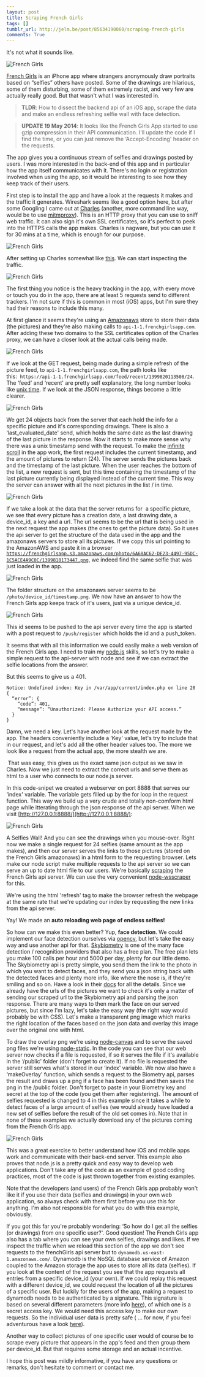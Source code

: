 ```yaml
---
layout: post
title: Scraping French Girls
tags: []
tumblr_url: http://jelm.be/post/85634190060/scraping-french-girls
comments: True
---
```

It's not what it sounds like.

![French Girls](/images/2014-05-13-scraping-french-girls-1.png)

[French Girls](https://www.frenchgirlsapp.com/) is an iPhone app where strangers anonymously draw portraits based on “selfies” others have posted. Some of the drawings are hilarious, some of them disturbing, some of them extremely racist, and very few are actually really good. But that wasn't what I was interested in.

<!--more-->

> **TLDR**: How to dissect the backend api of an iOS app, scrape the data and make an endless refreshing selfie wall with face detection.

> **UPDATE 19 May 2014**: It looks like the French Girls App started to use gzip compression in their API communication. I'll update the code if I find the time, or you can just remove the ‘Accept-Encoding' header on the requests.

The app gives you a continuous stream of selfies and drawings posted by users. I was more interested in the back-end of this app and in particular how the app itself communicates with it. There's no login or registration involved when using the app, so it would be interesting to see how they keep track of their users.

First step is to install the app and have a look at the requests it makes and the traffic it generates. Wireshark seems like a good option here, but after some Googling I came out at [Charles](http://www.charlesproxy.com/) (another, more command line way, would be to use [mitmproxy](http://mitmproxy.org/)). This is an HTTP proxy that you can use to sniff web traffic. It can also sign it's own SSL certificates, so it's perfect to peek into the HTTPS calls the app makes. Charles is nagware, but you can use it for 30 mins at a time, which is enough for our purpose.

![French Girls](/images/2014-05-13-scraping-french-girls-2.png)

After setting up Charles somewhat like [this](http://blog.cloudfour.com/using-charles-proxy-to-examine-ios-apps/). We can start inspecting the traffic.

![French Girls](/images/2014-05-13-scraping-french-girls-3.png)

The first thing you notice is the heavy tracking in the app, with every move or touch you do in the app, there are at least 5 requests send to different trackers. I'm not sure if this is common in most (iOS) apps, but I'm sure they had their reasons to include this many.

At first glance it seems they're using an [Amazonaws](http://en.wikipedia.org/wiki/Amazon_Web_Services) store to store their data (the pictures) and they're also making calls to `api-1-1.frenchgirlsapp.com`. After adding these two domains to the SSL certificates option of the Charles proxy, we can have a closer look at the actual calls being made.

![French Girls](/images/2014-05-13-scraping-french-girls-4.png)

If we look at the GET request, being made during a simple refresh of the picture feed, to `api-1-1.frenchgirlsapp.com`, the path looks like this:  `https://api-1-1.frenchgirlsapp.com/feed/recent/1399820113508/24`. The ‘feed' and ‘recent' are pretty self explanatory, the long number looks like [unix time](http://en.wikipedia.org/wiki/Unix_time). If we look at the JSON response, things become a little clearer.

![French Girls](/images/2014-05-13-scraping-french-girls-5.png)

We get 24 objects back from the server that each hold the info for a specific picture and it's corresponding drawings. There is also a ‘last_evaluated_date' send, which holds the same date as the last drawing of the last picture in the response. Now it starts to make more sense why there was a unix timestamp send with the request. To make the [infinite scroll](http://en.wiktionary.org/wiki/infinite_scroll) in the app work, the first request includes the current timestamp, and the amount of pictures to return (24). The server sends the pictures back and the timestamp of the last picture. When the user reaches the bottom of the list, a new request is sent, but this time containing the timestamp of the last picture currently being displayed instead of the current time. This way the server can answer with all the next pictures in the list / in time.

![French Girls](/images/2014-05-13-scraping-french-girls-6.png)

If we take a look at the data that the server returns for  a specific picture, we see that every picture has a creation date, a last drawing date, a device_id, a key and a url. The url seems to be the url that is being used in the next request the app makes (the ones to get the picture data). So it uses the api server to get the structure of the data used in the app and the amazonaws servers to store all its pictures. If we copy this url pointing to the AmazonAWS and paste it in a browser [`https://frenchgirlsapp.s3.amazonaws.com/photo/6A68AC62-DE23-4497-95DC-1C5ACE4A9C0C/1399818173447.png`](https://frenchgirlsapp.s3.amazonaws.com/photo/6A68AC62-DE23-4497-95DC-1C5ACE4A9C0C/1399818173447.png), we indeed find the same selfie that was just loaded in the app.

![French Girls](/images/2014-05-13-scraping-french-girls-7.png)

The folder structure on the amazonaws server seems to be `/photo/device_id/timestamp.png`. We now have an answer to how the French Girls app keeps track of it's users, just via a unique device_id.

![French Girls](/images/2014-05-13-scraping-french-girls-8.png)

This id seems to be pushed to the api server every time the app is started with a post request to `/push/register` which holds the id and a push_token.

It seems that with all this information we could easily make a web version of the French Girls app. I need to train my [node.js](http://nodejs.org/) skills, so let's try to make a simple request to the api-server with node and see if we can extract the selfie locations from the answer.

<script src="https://gist.github.com/JelmerT/b1ff2b8e4f2b8575956a/a61c49e286f25b213f1c3465e83980beba7d64a0.js"></script>

But this seems to give us a 401.

    Notice: Undefined index: Key in /var/app/current/index.php on line 20
	{
	  “error”: {
	    “code”: 401,
	    “message”: “Unauthorized: Please Authorize your API access.”
	  }
	}

Damn, we need a key. Let's have another look at the request made by the app. The headers conveniently include a ‘Key' value, let's try to include that in our request, and let's add all the other header values too. The more we look like a request from the actual app, the more stealth we are.

<script src="https://gist.github.com/JelmerT/b1ff2b8e4f2b8575956a/fe161035abd1e7cbd6b3ddb3b4460219785f4192.js"></script>

 That was easy, this gives us the exact same json output as we saw in Charles. Now we just need to extract the correct urls and serve them as html to a user who connects to our node.js server.

<script src="https://gist.github.com/JelmerT/b1ff2b8e4f2b8575956a/76edf4dc096fb2765a4f8e4a3128a0d1abc900a1.js"></script>

In this code-snipet we created a webserver on port 8888 that serves our ‘index' variable. The variable gets filled up by the for loop in the request function. This way we build up a very crude and totally non-comform html page while itterating through the json response of the api server. When we visit [http://127.0.0.1:8888/](http://127.0.0.1:8888/):

![French Girls](/images/2014-05-13-scraping-french-girls-9.png)

A Selfies Wall! And you can see the drawings when you mouse-over.
Right now we make a single request for 24 selfies (same amount as the app makes), and then our server serves the links to those pictures (stored on the French Girls amazonaws) in a html form to the requesting browser. Lets make our node script make multiple requests to the api server so we can serve an up to date html file to our users. We're basically [scraping](http://en.wikipedia.org/wiki/Web_scraping) the French Girls api server. We can use the very convenient [node-wsscraper](https://github.com/davej/node-wsscraper) for this.

<script src="https://gist.github.com/JelmerT/b1ff2b8e4f2b8575956a/e525afd350d93330b74bed4cbace6f3098f0b25a.js"></script>

We're using the html 'refresh' tag to make the browser refresh the webpage at the same rate that we're updating our index by requesting the new links from the api server.

Yay! We made an **auto reloading web page of endless selfies!**

So how can we make this even better? Yup, **face detection**. We could implement our face detection ourselves via [opencv](http://opencv.org/), but let's take the easy way and use another api for that. [Skybiometry](http://skybiometry.com/) is one of the many face detection / recognition providers that also has a free plan. The free plan lets you make 100 calls per hour and 5000 per day, plenty for our little demo. The Skybiometry api is pretty simple, you send them the link to the photo in which you want to detect faces, and they send you a json string back with the detected faces and plenty more info, like where the nose is, if they're smiling and so on. Have a look in their [docs](http://skybiometry.com/Documentation) for all the details. Since we already have the urls of the pictures we want to check it's only a matter of sending our scraped url to the Skybiometry api and parsing the json response. There are many ways to then mark the face on our served pictures, but since I'm lazy, let's take the easy way (the right way would probably be with CSS). Let's make a transparent png image which marks the right location of the faces based on the json data and overlay this image over the original one with html.

<script src="https://gist.github.com/JelmerT/b1ff2b8e4f2b8575956a/8c9b398871a97bbfa2fb846b52dde5233a16b07e.js"></script>

To draw the overlay png we're using [node-canvas](https://github.com/Automattic/node-canvas) and to serve the saved png files we're using [node-static](https://github.com/cloudhead/node-static). In the code you can see that our web server now checks if a file is requested, if so it serves the file if it's available in the ‘/public' folder (don't forget to create it). If no file is requested the server still serves what's stored in our ‘index' variable. We now also have a ‘makeOverlay' function, which sends a request to the Biometry api, parses the result and draws up a png if a face has been found and then saves the png in the /public folder. Don't forget to paste in your Biometry key and secret at the top of the code (you get them after registering). The amount of selfies requested is changed to 4 in this example since it takes a while to detect faces of a large amount of selfies (we would already have loaded a new set of selfies before the result of the old set comes in). Note that in none of these examples we actually download any of the pictures coming from the French Girls app.

![French Girls](/images/2014-05-13-scraping-french-girls-10.png)

This was a great exercise to better understand how iOS and mobile apps work and communicate with their back-end server. This example also proves that node.js is a pretty quick and easy way to develop web applications. Don't take any of the code as an example of good coding practices, most of the code is just thrown together from existing examples.

Note that the developers (and users) of the French Girls app probably won't like it if you use their data (selfies and drawings) in your own web application, so always check with them first before you use this for anything. I'm also not responsible for what you do with this example, obviously.

If you got this far you're probably wondering: ‘So how do I get all the selfies (or drawings) from one specific user?'. Good question! The French Girls app also has a tab where you can see your own selfies, drawings and likes. If we inspect the traffic when we reload this section of the app we don't see requests to the frenchGirls api server but to `dynamodb.us-east-1.amazonaws.com/`. Dynamodb is the NoSQL database service of Amazon coupled to the Amazon storage the app uses to store all its data (selfies). If you look at the content of the request you see that the app requests all entries from a specific device_id (your own). If we could replay this request with a different device_id, we could request the location of all the pictures of a specific user. But luckily for the users of the app, making a request to dynamodb needs to be authenticated by a signature. This signature is based on several different parameters (more info [here](http://docs.aws.amazon.com/amazondynamodb/latest/developerguide/MakingHTTPRequests.html)), of which one is a secret access key. We would need this access key to make our own requests. So the individual user data is pretty safe ( … for now, if you feel adventurous have a look [here](http://www.gironda.org/2013/03/03/digging-in-the-vineyard-part-2.html)).

Another way to collect pictures of one specific user would of course be to scrape every picture that appears in the app's feed and then group them per device_id. But that requires some storage and an actual incentive.

I hope this post was mildly informative, if you have any questions or remarks, don't hesitate to comment or contact me.

